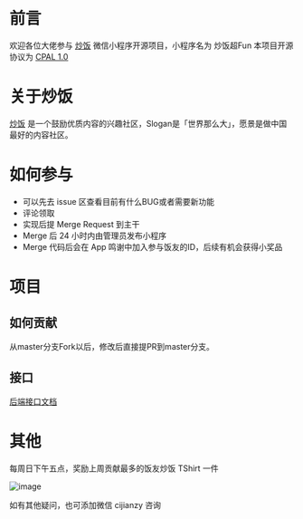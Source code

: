 # 前言
欢迎各位大佬参与 [炒饭](https://chao.fan) 微信小程序开源项目，小程序名为 炒饭超Fun 本项目开源协议为 [CPAL 1.0](https://opensource.org/licenses/CPAL-1.0)

# 关于炒饭
[炒饭](https://chao.fan) 是一个鼓励优质内容的兴趣社区，Slogan是「世界那么大」，愿景是做中国最好的内容社区。


# 如何参与

* 可以先去 issue 区查看目前有什么BUG或者需要新功能
* 评论领取
* 实现后提 Merge Request 到主干
* Merge 后 24 小时内由管理员发布小程序
* Merge 代码后会在 App 鸣谢中加入参与饭友的ID，后续有机会获得小奖品

# 项目

## 如何贡献
从master分支Fork以后，修改后直接提PR到master分支。

## 接口
[后端接口文档](https://chao.fan/swagger-ui/index.html)

# 其他
每周日下午五点，奖励上周贡献最多的饭友炒饭 TShirt 一件

![image](https://user-images.githubusercontent.com/6985160/115997172-c6374600-a614-11eb-8fda-27a9b8725d5a.png)

如有其他疑问，也可添加微信 cijianzy 咨询
